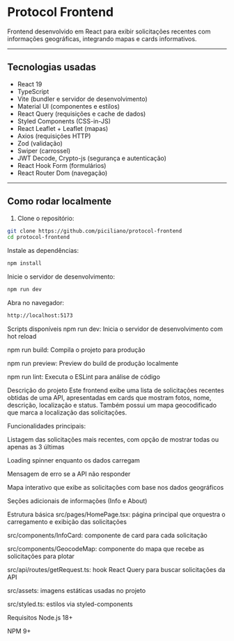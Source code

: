 # Protocol Frontend

Frontend desenvolvido em React para exibir solicitações recentes com informações geográficas, integrando mapas e cards informativos.

---

## Tecnologias usadas

- React 19  
- TypeScript  
- Vite (bundler e servidor de desenvolvimento)  
- Material UI (componentes e estilos)  
- React Query (requisições e cache de dados)  
- Styled Components (CSS-in-JS)  
- React Leaflet + Leaflet (mapas)  
- Axios (requisições HTTP)  
- Zod (validação)  
- Swiper (carrossel)  
- JWT Decode, Crypto-js (segurança e autenticação)  
- React Hook Form (formulários)  
- React Router Dom (navegação)  

---

## Como rodar localmente

1. Clone o repositório:

```bash
git clone https://github.com/piciliano/protocol-frontend
cd protocol-frontend
```
Instale as dependências:

```bash
npm install
```
Inicie o servidor de desenvolvimento:

```bash
npm run dev
```
Abra no navegador:

```bash
http://localhost:5173
```
Scripts disponíveis
npm run dev: Inicia o servidor de desenvolvimento com hot reload

npm run build: Compila o projeto para produção

npm run preview: Preview do build de produção localmente

npm run lint: Executa o ESLint para análise de código

Descrição do projeto
Este frontend exibe uma lista de solicitações recentes obtidas de uma API, apresentadas em cards que mostram fotos, nome, descrição, localização e status. Também possui um mapa geocodificado que marca a localização das solicitações.

Funcionalidades principais:

Listagem das solicitações mais recentes, com opção de mostrar todas ou apenas as 3 últimas

Loading spinner enquanto os dados carregam

Mensagem de erro se a API não responder

Mapa interativo que exibe as solicitações com base nos dados geográficos

Seções adicionais de informações (Info e About)

Estrutura básica
src/pages/HomePage.tsx: página principal que orquestra o carregamento e exibição das solicitações

src/components/InfoCard: componente de card para cada solicitação

src/components/GeocodeMap: componente do mapa que recebe as solicitações para plotar

src/api/routes/getRequest.ts: hook React Query para buscar solicitações da API

src/assets: imagens estáticas usadas no projeto

src/styled.ts: estilos via styled-components

Requisitos
Node.js 18+

NPM 9+




